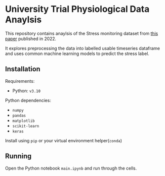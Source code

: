 # University Trial Physiological Data Anaylsis

This repository contains anaylsis of the Stress monitoring dataset from [this paper](https://www.mdpi.com/1424-8220/22/21/8135) published in 2022.

It explores preprocessing the data into labelled usable timeseries dataframe and uses common machine learning models to predict the stress label.

## Installation

Requirements:
- Python: `v3.10`

Python dependencies:
- `numpy`
- `pandas`
- `matplotlib`
- `scikit-learn`
- `keras`

Install using `pip` or your virtual environment helper(`conda`)

## Running

Open the Python notebook `main.ipynb` and run through the cells.
